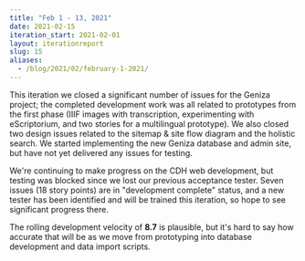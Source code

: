 ```yaml
---
title: "Feb 1 - 13, 2021"
date: 2021-02-15
iteration_start: 2021-02-01
layout: iterationreport
slug: 15
aliases:
  - /blog/2021/02/february-1-2021/
---
```


This iteration we closed a significant number of issues for the Geniza project; the completed development work was all related to prototypes from the first phase (IIIF images with transcription, experimenting with eScriptorium, and two stories for a multilingual prototype). We also closed two design issues related to the sitemap & site flow diagram and the holistic search. We started implementing the new Geniza database and admin site, but have not yet delivered any issues for testing.

We're continuing to make progress on the CDH web development, but testing was blocked since we lost our previous acceptance tester. Seven issues (18 story points) are in "development complete" status, and a new tester has been identified and will be trained this iteration, so hope to see significant progress there.

The rolling development velocity of **8.7** is plausible, but it's hard to say how accurate that will be as we move from prototyping into database development and data import scripts.




